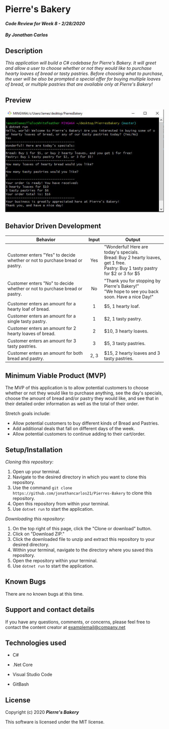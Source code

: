 # Pierre's Bakery

#### _Code Review for Week 8 - 2/28/2020_

#### _By Jonathan Carlos_

## **Description**

_This application will build a C# codebase for Pierre's Bakery. It will greet and allow a user to choose whether or not they would like to purchase hearty loaves of bread or tasty pastries. Before choosing what to purchase, the user will be also be prompted a special offer for buying multiple loaves of bread, or multiple pastries that are available only at Pierre's Bakery!_

## Preview
<p align="center">
  <img src="./img/preview_image.png">
</p>  

## **Behavior Driven Development**

| Behavior | Input | Output |
|----------|:-----:|--------|
| Customer enters "Yes" to decide whether or not to purchase bread or pastry. | Yes | "Wonderful! Here are today's specials. <br> Bread: Buy 2 hearty loaves, get 1 free. <br> Pastry: Buy 1 tasty pastry for $2 or 3 for $5 |
| Customer enters "No" to decide whether or not to purchase bread or pastry. | No | "Thank you for stopping by Pierre's Bakery!" <br> "We hope to see you back soon. Have a nice Day!" |
| Customer enters an amount for a hearty loaf of bread. | 1 | $5, 1 hearty loaf. |
| Customer enters an amount for a single tasty pastry. | 1 | $2, 1 tasty pastry. |
| Customer enters an amount for 2 hearty loaves of bread. | 2 | $10, 3 hearty loaves. |
| Customer enters an amount for 3 tasty pastries. | 3 | $5, 3 tasty pastries. |
| Customer enters an amount for both bread and pastry. | 2, 3 | $15, 2 hearty loaves and 3 tasty pastries. |

## **Minimum Viable Product (MVP)**

The MVP of this application is to allow potential customers to choose whether or not they would like to purchase anything, see the day's specials, choose the amount of bread and/or pastry they would like, and see that in their detailed order information as well as the total of their order.

Stretch goals include:

* Allow potential customers to buy different kinds of Bread and Pastries.
* Add additional deals that fall on different days of the week.
* Allow potential customers to continue adding to their cart/order.

## **Setup/Installation**

*Cloning this repository:*
1. Open up your terminal.
2. Navigate to the desired directory in which you want to clone this repository.
3. Use the command `git clone https://github.com/jonathancarlos21/Pierres-Bakery` to clone this repository.
4. Open this repository from within your terminal.
5. Use `dotnet run` to start the application.

*Downloading this repository:*
1. On the top right of this page, click the "Clone or download" button.
2. Click on "Download ZIP."
3. Click the downloaded file to unzip and extract this repository to your desired directory.
4. Within your terminal, navigate to the directory where you saved this repository.
5. Open the repository within your terminal.
6. Use `dotnet run` to start the application.

## **Known Bugs**

There are no known bugs at this time.

## **Support and contact details**

If you have any questions, comments, or concerns, please feel free to contact the content creator at examplemail@company.net 

## **Technologies used**

* C#

* .Net Core

* Visual Studio Code

* GitBash

## **License**

Copyright (c) 2020 **_Pierre's Bakery_**

This software is licensed under the MIT license.